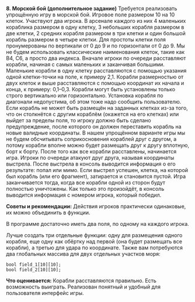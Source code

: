 **8. Морской бой (дополнительное задание)**
Требуется реализовать упрощённую игру в морской бой. Игровое поле размером 10 на 10 клеток.
Участвуют два игрока. В арсенале каждого из них 4 маленьких кораблика размером в одну клетку,
3 небольших корабля размером в две клетки, 2 средних корабля размером в три клетки и один
большой корабль размером в четыре клетки. Для простоты клетки поля пронумерованы по вертикали
от 0 до 9 и по горизонтали от 0 до 9. Мы не будем использовать классические наименования клеток,
такие как B4, C6, а просто два индекса. Вначале игроки по очереди расставляют корабли, начиная
с самых маленьких и заканчивая большими. Маленькие корабли в одну клетку расставляются с помощью
указания одной клетки-точки на поле, к примеру 2,1. Корабли размерностью от двух клеток и выше
расставляются с помощью координат их начала и конца, к примеру: 0,1–0,3. Корабли могут быть
установлены только строго вертикально или горизонтально. Установка корабля по диагонали
недопустима, об этом тоже надо сообщить пользователю. Если корабль не может быть размещён на
заданных клетках из-за того, что он столкнётся с другим кораблём (окажется на его клетках)
или выйдет за пределы поля, то игроку должно быть сделано предупреждение, после которого он
должен переставить корабль на новые валидные координаты. В нашем упрощённом варианте игры мы
не будем обсчитывать соприкосновения кораблей друг с другом, а потому корабли вполне можно
будет размещать друг к другу вплотную, борт к борту. После того как все корабли расставлены,
начинается игра. Игроки по очереди атакуют друг друга, называя координаты выстрела. После
выстрела в консоль выводится информация о его результате: попал или мимо. Если выстрел успешен,
клетка, на которой был корабль (или его фрагмент), затирается и становится пустой. Игра
заканчивается тогда, когда все корабли одной из сторон будут полностью уничтожены. Как только
это произойдёт, в консоль выводится информация с номером игрока, который победил.

**Советы и рекомендации:**
Действия игроков практически одинаковые, их можно объединить в функции.

В программе достаточно иметь два поля, по одному на каждого игрока.

Лучше создать три отдельные функции: одну для размещения одного корабля, еще одну как
обёртку над первой (она будет размещать все корабли), а третью для удара по координате.
Также вам потребуются два глобальных массива для двух отдельных участков моря:
```
bool field_1[10][10]; 
bool field_2[10][10];
```
**Что оценивается:**
Корабли расставляются правильно.
Есть возможность выиграть.
Реализован понятный и удобный для пользователя интерфейс игры.

